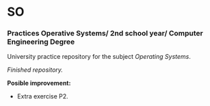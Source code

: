 # SO
### Practices Operative Systems/ 2nd school year/ Computer Engineering Degree

University practice repository for the subject *Operating Systems*.

*Finished repository.*  

  
**Posible improvement:**
  * Extra exercise P2.
